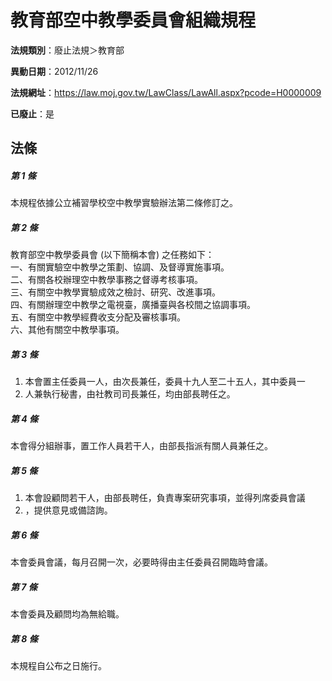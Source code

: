 # 教育部空中教學委員會組織規程

**法規類別**：廢止法規＞教育部

**異動日期**：2012/11/26  

**法規網址**：https://law.moj.gov.tw/LawClass/LawAll.aspx?pcode=H0000009

**已廢止**：是



## 法條
##### 第 1 條
本規程依據公立補習學校空中教學實驗辦法第二條修訂之。

##### 第 2 條
教育部空中教學委員會 (以下簡稱本會) 之任務如下：  
一、有關實驗空中教學之策劃、協調、及督導實施事項。  
二、有關各校辦理空中教學事務之督導考核事項。  
三、有關空中教學實驗成效之檢討、研究、改進事項。  
四、有關辦理空中教學之電視臺，廣播臺與各校間之協調事項。  
五、有關空中教學經費收支分配及審核事項。  
六、其他有關空中教學事項。

##### 第 3 條
1. 本會置主任委員一人，由次長兼任，委員十九人至二十五人，其中委員一
1. 人兼執行秘書，由社教司司長兼任，均由部長聘任之。

##### 第 4 條
本會得分組辦事，置工作人員若干人，由部長指派有關人員兼任之。

##### 第 5 條
1. 本會設顧問若干人，由部長聘任，負責專案研究事項，並得列席委員會議
1. ，提供意見或備諮詢。

##### 第 6 條
本會委員會議，每月召開一次，必要時得由主任委員召開臨時會議。

##### 第 7 條
本會委員及顧問均為無給職。

##### 第 8 條
本規程自公布之日施行。


